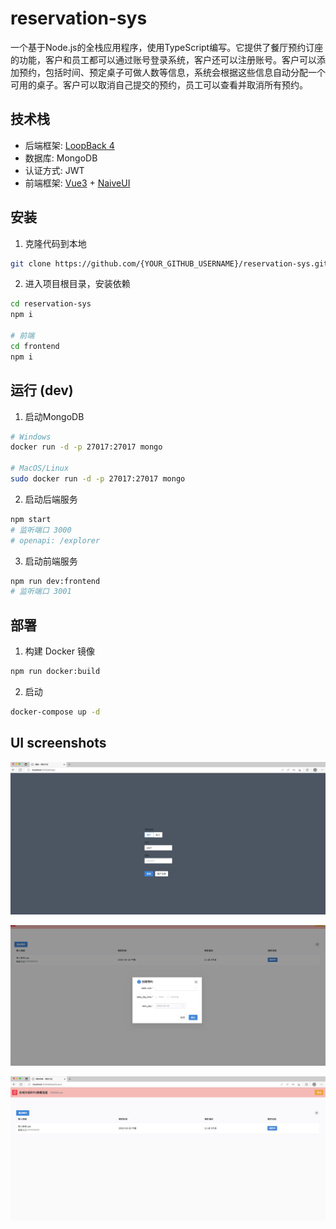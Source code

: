# reservation-sys

一个基于Node.js的全栈应用程序，使用TypeScript编写。它提供了餐厅预约订座的功能，客户和员工都可以通过账号登录系统，客户还可以注册账号。客户可以添加预约，包括时间、预定桌子可做人数等信息，系统会根据这些信息自动分配一个可用的桌子。客户可以取消自己提交的预约，员工可以查看并取消所有预约。


## 技术栈

* 后端框架: [LoopBack 4](https://loopback.io/doc/index.html)
* 数据库: MongoDB
* 认证方式: JWT
* 前端框架: [Vue3](https://vuejs.org) + [NaiveUI](https://www.naiveui.com)

## 安装

1. 克隆代码到本地

``` sh
git clone https://github.com/{YOUR_GITHUB_USERNAME}/reservation-sys.git
```

2. 进入项目根目录，安装依赖

``` sh
cd reservation-sys
npm i

# 前端
cd frontend
npm i
```

## 运行 (dev)

1. 启动MongoDB
```sh
# Windows
docker run -d -p 27017:27017 mongo

# MacOS/Linux
sudo docker run -d -p 27017:27017 mongo
```
2. 启动后端服务
```sh
npm start
# 监听端口 3000
# openapi: /explorer
```
3. 启动前端服务
```sh
npm run dev:frontend
# 监听端口 3001
```



## 部署

1. 构建 Docker 镜像
```sh
npm run docker:build
```
2. 启动
```sh
docker-compose up -d
```

## UI screenshots


![](./sn1.png)

![](./sn2.png)

![](./sn3.png)
